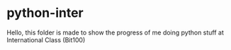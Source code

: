 # python-inter

Hello, this folder is made to show the progress of me doing python stuff at International Class (Bit100)
